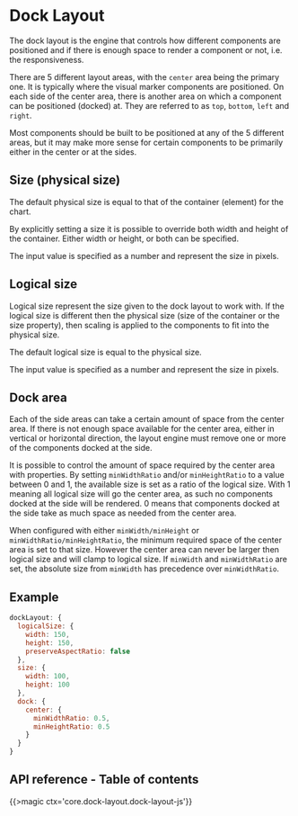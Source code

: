 # Dock Layout

The dock layout is the engine that controls how different components are positioned and if there is enough space to render a component or not, i.e. the responsiveness.

There are 5 different layout areas, with the `center` area being the primary one. It is typically where the visual marker components are positioned. On each side of the center area, there is another area on which a component can be positioned (docked) at. They are referred to as `top`, `bottom`, `left` and `right`.

Most components should be built to be positioned at any of the 5 different areas, but it may make more sense for certain components to be primarily either in the center or at the sides.

## Size (physical size)

The default physical size is equal to that of the container (element) for the chart.

By explicitly setting a size it is possible to override both width and height of the container. Either width or height, or both can be specified.

The input value is specified as a number and represent the size in pixels.

## Logical size

Logical size represent the size given to the dock layout to work with. If the logical size is different then the physical size (size of the container or the size property), then scaling is applied to the components to fit into the physical size.

The default logical size is equal to the physical size.

The input value is specified as a number and represent the size in pixels.

## Dock area

Each of the side areas can take a certain amount of space from the center area. If there is not enough space available for the center area, either in vertical or horizontal direction, the layout engine must remove one or more of the components docked at the side.

It is possible to control the amount of space required by the center area with properties. By setting `minWidthRatio` and/or `minHeightRatio` to a value between 0 and 1, the available size is set as a ratio of the logical size. With 1 meaning all logical size will go the center area, as such no components docked at the side will be rendered. 0 means that components docked at the side take as much space as needed from the center area.

When configured with either `minWidth/minHeight` or `minWidthRatio/minHeightRatio`, the minimum required space of the center area is set to that size. However the center area can never be larger then logical size and will clamp to logical size. If `minWidth` and `minWidthRatio` are set, the absolute size from `minWidth` has precedence over `minWidthRatio`.

## Example

```js
dockLayout: {
  logicalSize: {
    width: 150,
    height: 150,
    preserveAspectRatio: false
  },
  size: {
    width: 100,
    height: 100
  },
  dock: {
    center: {
      minWidthRatio: 0.5,
      minHeightRatio: 0.5
    }
  }
}
```

## API reference - Table of contents

{{>magic ctx='core.dock-layout.dock-layout-js'}}

